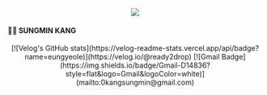 <div align=center> 

<a href="https://hits.seeyoufarm.com"><img src="https://hits.seeyoufarm.com/api/count/incr/badge.svg?url=https%3A%2F%2Fgithub.com%2Fready2drop&count_bg=%235EF506&title_bg=%23555555&icon=&icon_color=%23E7E7E7&title=Hits&edge_flat=false"/></a>

</div>

<h4> 🧑‍💻 SUNGMIN KANG </h4>

<!-- 🎓 MS in Artificial Intelligence 
Brain-Computer Interface laboratory, Biomedical engineering, UNIST, Republic of Korea

💖 Interest
Medical image (X-ray, MRI) analysis
Machine learning & Deep learning -->




<div align=center> 
[![Velog's GitHub stats](https://velog-readme-stats.vercel.app/api/badge?name=eungyeole)](https://velog.io/@ready2drop) 
[![Gmail Badge](https://img.shields.io/badge/Gmail-D14836?style=flat&logo=Gmail&logoColor=white)](mailto:0kangsungmin@gmail.com)
</div>
